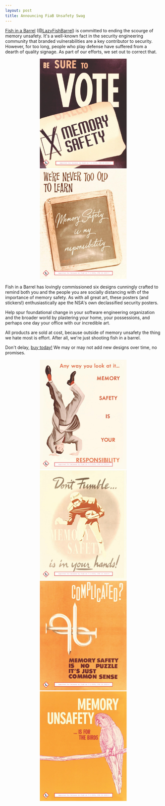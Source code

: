 ```yaml
---
layout: post
title: Announcing FiaB Unsafety Swag
---
```


<a href="https://fishinabarrel.github.io">Fish in a Barrel</a> (<a href="https://twitter.com/LazyFishBarrel">@LazyFishBarrel</a>) is committed to ending the scourge of memory unsafety. It's a well-known fact in the security engineering community that branded vulnerabilities are a key contributor to security. However, for too long, people who play defense have suffered from a dearth of quality signage. As part of our efforts, we set out to correct that.

<div style="margin:0 auto;width:100%;text-align:center">
  <a href="https://www.redbubble.com/shop/ap/52556167"><img src="/assets/media/2020/vote.jpg" style="width:280px;right-padding:20px"></a>
  <a href="https://www.redbubble.com/shop/ap/52555285"><img src="/assets/media/2020/blackboard.jpg" style="width:280px"></a>
</div>

Fish in a Barrel has lovingly commissioned six designs cunningly crafted to remind both you and the people you are socially distancing with of the importance of memory safety. As with all great art, these posters (and stickers!) enthusiastically ape the NSA's own declassified security posters.

Help spur foundational change in your software engineering organization and the broader world by plastering your home, your possessions, and perhaps one day your office with our incredible art.

All products are sold at cost, because outside of memory unsafety the thing we hate most is effort. After all, we're just shooting fish in a barrel.

Don't delay, <a href="https://www.redbubble.com/people/LazyFishBarrel/explore">buy today!</a> We may or may not add new designs over time, no promises.

<div style="margin:0 auto;width:100%;text-align:center">
  <a href="https://www.redbubble.com/shop/ap/52555927"><img src="/assets/media/2020/upsidedown.jpg" style="width:280px;right-padding:10px"></a>
  <a href="https://www.redbubble.com/shop/ap/52555713"><img src="/assets/media/2020/fumble.jpg" style="width:280px;left-padding:10px"></a>
  <a href="https://www.redbubble.com/shop/ap/52555511"><img src="/assets/media/2020/complicated.jpg" style="width:280px;left-padding:10px"></a>
  <a href="https://www.redbubble.com/shop/ap/52554659"><img src="/assets/media/2020/bird.jpg" style="width:280px;left-padding:10px"></a>
</div>


